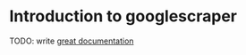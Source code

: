 # Introduction to googlescraper

TODO: write [great documentation](http://jacobian.org/writing/what-to-write/)
